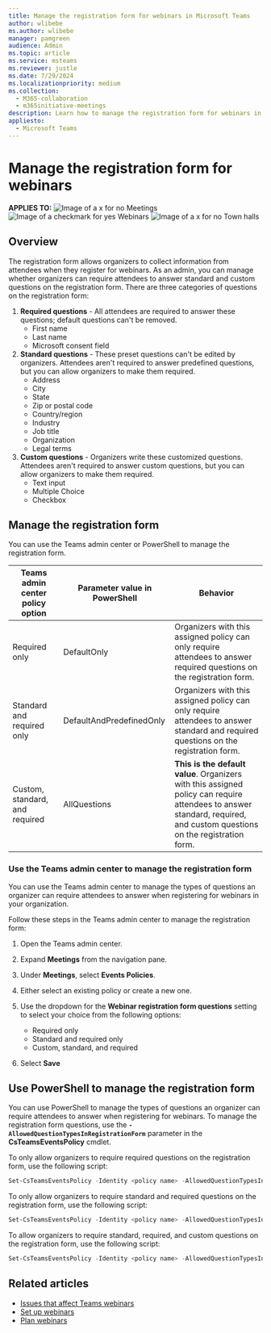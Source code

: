 ```yaml
---
title: Manage the registration form for webinars in Microsoft Teams
author: wlibebe
ms.author: wlibebe
manager: pamgreen
audience: Admin
ms.topic: article
ms.service: msteams
ms.reviewer: justle
ms.date: 7/29/2024
ms.localizationpriority: medium
ms.collection: 
  - M365-collaboration
  - m365initiative-meetings
description: Learn how to manage the registration form for webinars in Microsoft Teams for admins. Require attendees to answer required questions, custom questions, and standard questions.
appliesto: 
  - Microsoft Teams
---
```

# Manage the registration form for webinars

**APPLIES TO:** ![Image of a x for no](/office/media/icons/cancel-teams.png) Meetings ![Image of a checkmark for yes](/office/media/icons/success-teams.png)  Webinars ![Image of a x for no](/office/media/icons/cancel-teams.png) Town halls

## Overview

The registration form allows organizers to collect information from attendees when they register for webinars. As an admin, you can manage whether organizers can require attendees to answer standard and custom questions on the registration form.
There are three categories of questions on the registration form:

1. **Required questions** - All attendees are required to answer these questions; default questions can't be removed.
   - First name
   - Last name
   - Microsoft consent field
2. **Standard questions** - These preset questions can't be edited by organizers. Attendees aren't required to answer predefined questions, but you can allow organizers to make them required.
    - Address
    - City
    - State
    - Zip or postal code
    - Country/region
    - Industry
    - Job title
    - Organization
    - Legal terms
3. **Custom questions** - Organizers write these customized questions. Attendees aren't required to answer custom questions, but you can allow organizers to make them required.
   - Text input
   - Multiple Choice
   - Checkbox

## Manage the registration form

You can use the Teams admin center or PowerShell to manage the registration form.

|Teams admin center policy option |Parameter value in PowerShell | Behavior |
|---------|---------|---------------|
|Required only|DefaultOnly | Organizers with this assigned policy can only require attendees to answer required questions on the registration form. |
|Standard and required only |DefaultAndPredefinedOnly | Organizers with this assigned policy can only require attendees to answer standard and required questions on the registration form.|
|Custom, standard, and required |AllQuestions | **This is the default value**. Organizers with this assigned policy can require attendees to answer standard, required, and custom questions on the registration form.|

### Use the Teams admin center to manage the registration form

You can use the Teams admin center to manage the types of questions an organizer can require attendees to answer when registering for webinars in your organization.

Follow these steps in the Teams admin center to manage the registration form:

1. Open the Teams admin center.
2. Expand **Meetings** from the navigation pane.
3. Under **Meetings**, select **Events Policies**.
4. Either select an existing policy or create a new one.
5. Use the dropdown for the **Webinar registration form questions** setting to select your choice from the following options:

   - Required only
   - Standard and required only
   - Custom, standard, and required
6. Select **Save**

## Use PowerShell to manage the registration form

You can use PowerShell to manage the types of questions an organizer can require attendees to answer when registering for webinars. To manage the registration form questions, use the **`-AllowedQuestionTypesInRegistrationForm`** parameter in the **CsTeamsEventsPolicy** cmdlet.

To only allow organizers to require required questions on the registration form, use the following script:

```powershell
Set-CsTeamsEventsPolicy -Identity <policy name> -AllowedQuestionTypesInRegistrationForm DefaultOnly
```

To only allow organizers to require standard and required questions on the registration form, use the following script:

```powershell
Set-CsTeamsEventsPolicy -Identity <policy name> -AllowedQuestionTypesInRegistrationForm DefaultAndPredefinedOnly
```

To allow organizers to require standard, required, and custom questions on the registration form, use the following script:

```powershell
Set-CsTeamsEventsPolicy -Identity <policy name> -AllowedQuestionTypesInRegistrationForm AllQuestions
```

## Related articles

- [Issues that affect Teams webinars](/microsoftteams/troubleshoot/meetings/issues-with-webinars)
- [Set up webinars](set-up-webinars.md)
- [Plan webinars](plan-webinars.md)
